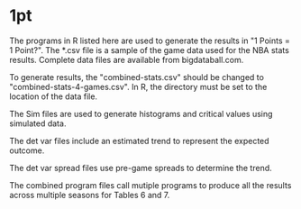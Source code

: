 # 1pt
The programs in R listed here are used to generate the results in "1 Points = 1 Point?".  The *.csv file is a sample of the game data used for the NBA stats results.  Complete data files are available from bigdataball.com.

To generate results, the "combined-stats.csv" should be changed to "combined-stats-4-games.csv".  In R, the directory must be set to the location of the data file.

The Sim files are used to generate histograms and critical values using simulated data.

The det var files include an estimated trend to represent the expected outcome.

The det var spread files use pre-game spreads to determine the trend.

The combined program files call mutiple programs to produce all the results across multiple seasons for Tables 6 and 7.

